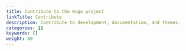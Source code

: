 ```yaml
---
title: Contribute to the Hugo project
linkTitle: Contribute
description: Contribute to development, documentation, and themes.
categories: []
keywords: []
weight: 80
---
```

